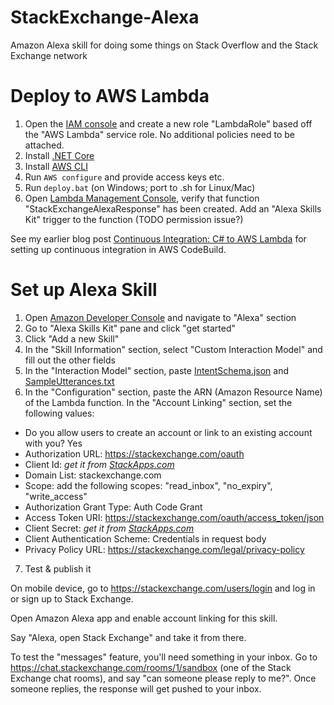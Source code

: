 # StackExchange-Alexa
Amazon Alexa skill for doing some things on Stack Overflow and the Stack Exchange network

# Deploy to AWS Lambda
1. Open the [IAM console](https://console.aws.amazon.com/iam/home#/roles) and create a new role "LambdaRole" based off the "AWS Lambda" service role. No additional policies need to be attached.
1. Install [.NET Core](https://www.microsoft.com/net/core)
2. Install [AWS CLI](https://aws.amazon.com/cli)
3. Run `AWS configure` and provide access keys etc.
4. Run `deploy.bat` (on Windows; port to .sh for Linux/Mac)
5. Open [Lambda Management Console](https://console.aws.amazon.com/lambda), verify that function "StackExchangeAlexaResponse" has been created. Add an "Alexa Skills Kit" trigger to the function (TODO permission issue?)

See my earlier blog post [Continuous Integration: C# to AWS Lambda](http://maxhorstmann.net/blog/2017/05/22/ci-dotnetcore-lambda) for setting up continuous integration in AWS CodeBuild.


# Set up Alexa Skill

1. Open [Amazon Developer Console](https://developer.amazon.com) and navigate to "Alexa" section
2. Go to "Alexa Skills Kit" pane and click "get started"
3. Click "Add a new Skill"
4. In the "Skill Information" section, select "Custom Interaction Model" and fill out the other fields
5. In the "Interaction Model" section, paste [IntentSchema.json](speechAssets/IntentSchema.json) and [SampleUtterances.txt](speechAssets/SampleUtterances.txt)
6. In the "Configuration" section, paste the ARN (Amazon Resource Name) of the Lambda function. In the "Account Linking" section, set the following values:
  - Do you allow users to create an account or link to an existing account with you? Yes
  - Authorization URL: https://stackexchange.com/oauth
  - Client Id: *get it from [StackApps.com](https://stackapps.com)*
  - Domain List: stackexchange.com
  - Scope: add the following scopes: "read_inbox", "no_expiry", "write_access"
  - Authorization Grant Type: Auth Code Grant
  - Access Token URI: https://stackexchange.com/oauth/access_token/json
  - Client Secret: *get it from [StackApps.com](https://stackapps.com)*
  - Client Authentication Scheme: Credentials in request body
  - Privacy Policy URL: https://stackexchange.com/legal/privacy-policy
7. Test & publish it

On mobile device, go to https://stackexchange.com/users/login and log in or sign up to Stack Exchange. 

Open Amazon Alexa app and enable account linking for this skill.

Say "Alexa, open Stack Exchange" and take it from there. 

To test the "messages" feature, you'll need something in your inbox. Go to  https://chat.stackexchange.com/rooms/1/sandbox (one of the Stack Exchange chat rooms), and say "can someone please reply to me?". Once someone replies, the response will get pushed to your inbox.







